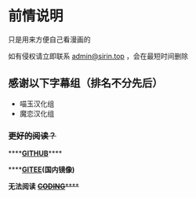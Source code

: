 # 前情说明

只是用来方便自己看漫画的

如有侵权请立即联系 admin@sirin.top ，会在最短时间删除

## 感谢以下字幕组（排名不分先后）

* 喵玉汉化组
* 魔恋汉化组

### ~~更好的阅读？~~

\*\*\*\*[**GITHUB**](https://github.com/Rcrwrate/touhou/blob/master/SUMMARY.md)\*\*\*\*

\*\*\*\*[**GITEE**](https://gitee.com/Rcrwrate/touhou/blob/master/SUMMARY.md)**\(国内镜像\)**

**无法阅读** [~~**CODING**~~](https://sirin.coding.net/public/touhou/touhou/git/files)~~\*\*\*\*~~

